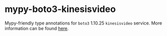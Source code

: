 # mypy-boto3-kinesisvideo

Mypy-friendly type annotations for `boto3` 1.10.25 `kinesisvideo` service.
More information can be found [here](https://github.com/vemel/mypy_boto3).